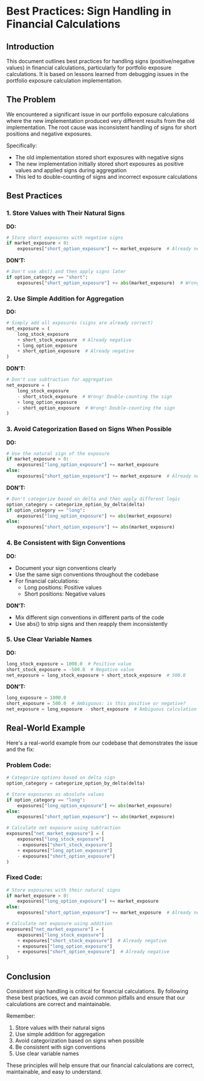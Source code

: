 # Best Practices: Sign Handling in Financial Calculations

## Introduction

This document outlines best practices for handling signs (positive/negative values) in financial calculations, particularly for portfolio exposure calculations. It is based on lessons learned from debugging issues in the portfolio exposure calculation implementation.

## The Problem

We encountered a significant issue in our portfolio exposure calculations where the new implementation produced very different results from the old implementation. The root cause was inconsistent handling of signs for short positions and negative exposures.

Specifically:
- The old implementation stored short exposures with negative signs
- The new implementation initially stored short exposures as positive values and applied signs during aggregation
- This led to double-counting of signs and incorrect exposure calculations

## Best Practices

### 1. Store Values with Their Natural Signs

**DO:**
```python
# Store short exposures with negative signs
if market_exposure < 0:
    exposures["short_option_exposure"] += market_exposure  # Already negative
```

**DON'T:**
```python
# Don't use abs() and then apply signs later
if option_category == "short":
    exposures["short_option_exposure"] += abs(market_exposure)  # Wrong!
```

### 2. Use Simple Addition for Aggregation

**DO:**
```python
# Simply add all exposures (signs are already correct)
net_exposure = (
    long_stock_exposure
    + short_stock_exposure  # Already negative
    + long_option_exposure
    + short_option_exposure  # Already negative
)
```

**DON'T:**
```python
# Don't use subtraction for aggregation
net_exposure = (
    long_stock_exposure
    - short_stock_exposure  # Wrong! Double-counting the sign
    + long_option_exposure
    - short_option_exposure  # Wrong! Double-counting the sign
)
```

### 3. Avoid Categorization Based on Signs When Possible

**DO:**
```python
# Use the natural sign of the exposure
if market_exposure > 0:
    exposures["long_option_exposure"] += market_exposure
else:
    exposures["short_option_exposure"] += market_exposure  # Already negative
```

**DON'T:**
```python
# Don't categorize based on delta and then apply different logic
option_category = categorize_option_by_delta(delta)
if option_category == "long":
    exposures["long_option_exposure"] += abs(market_exposure)
else:
    exposures["short_option_exposure"] += abs(market_exposure)
```

### 4. Be Consistent with Sign Conventions

**DO:**
- Document your sign conventions clearly
- Use the same sign conventions throughout the codebase
- For financial calculations:
  - Long positions: Positive values
  - Short positions: Negative values

**DON'T:**
- Mix different sign conventions in different parts of the code
- Use abs() to strip signs and then reapply them inconsistently

### 5. Use Clear Variable Names

**DO:**
```python
long_stock_exposure = 1000.0  # Positive value
short_stock_exposure = -500.0  # Negative value
net_exposure = long_stock_exposure + short_stock_exposure  # 500.0
```

**DON'T:**
```python
long_exposure = 1000.0
short_exposure = 500.0  # Ambiguous: is this positive or negative?
net_exposure = long_exposure - short_exposure  # Ambiguous calculation
```

## Real-World Example

Here's a real-world example from our codebase that demonstrates the issue and the fix:

### Problem Code:

```python
# Categorize options based on delta sign
option_category = categorize_option_by_delta(delta)

# Store exposures as absolute values
if option_category == "long":
    exposures["long_option_exposure"] += abs(market_exposure)
else:
    exposures["short_option_exposure"] += abs(market_exposure)

# Calculate net exposure using subtraction
exposures["net_market_exposure"] = (
    exposures["long_stock_exposure"]
    - exposures["short_stock_exposure"]
    + exposures["long_option_exposure"]
    - exposures["short_option_exposure"]
)
```

### Fixed Code:

```python
# Store exposures with their natural signs
if market_exposure > 0:
    exposures["long_option_exposure"] += market_exposure
else:
    exposures["short_option_exposure"] += market_exposure  # Already negative

# Calculate net exposure using addition
exposures["net_market_exposure"] = (
    exposures["long_stock_exposure"]
    + exposures["short_stock_exposure"]  # Already negative
    + exposures["long_option_exposure"]
    + exposures["short_option_exposure"]  # Already negative
)
```

## Conclusion

Consistent sign handling is critical for financial calculations. By following these best practices, we can avoid common pitfalls and ensure that our calculations are correct and maintainable.

Remember:
1. Store values with their natural signs
2. Use simple addition for aggregation
3. Avoid categorization based on signs when possible
4. Be consistent with sign conventions
5. Use clear variable names

These principles will help ensure that our financial calculations are correct, maintainable, and easy to understand.

